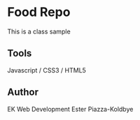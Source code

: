 # Food Repo
This is a class sample

## Tools
Javascript / CSS3 / HTML5

## Author
EK Web Development
Ester Piazza-Koldbye



